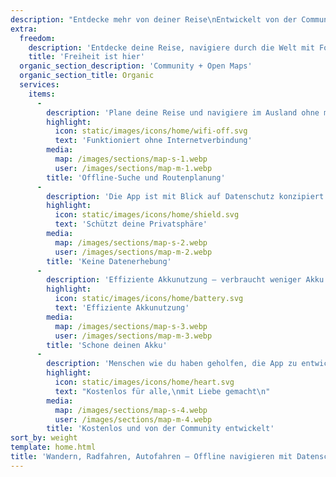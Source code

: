 ```yaml
---
description: "Entdecke mehr von deiner Reise\nEntwickelt von der Community\n"
extra:
  freedom:
    description: 'Entdecke deine Reise, navigiere durch die Welt mit Fokus auf Datenschutz und Community.'
    title: 'Freiheit ist hier'
  organic_section_description: 'Community + Open Maps'
  organic_section_title: Organic
  services:
    items:
      - 
        description: 'Plane deine Reise und navigiere im Ausland ohne mobile Daten und finde Wegpunkte auf einer abgelegenen Wanderung.'
        highlight:
          icon: static/images/icons/home/wifi-off.svg
          text: 'Funktioniert ohne Internetverbindung'
        media:
          map: /images/sections/map-s-1.webp
          user: /images/sections/map-m-1.webp
        title: 'Offline-Suche und Routenplanung'
      - 
        description: 'Die App ist mit Blick auf Datenschutz konzipiert – sie identifiziert keine Personen, verfolgt dich nicht und sammelt keine Daten.'
        highlight:
          icon: static/images/icons/home/shield.svg
          text: 'Schützt deine Privatsphäre'
        media:
          map: /images/sections/map-s-2.webp
          user: /images/sections/map-m-2.webp
        title: 'Keine Datenerhebung'
      - 
        description: 'Effiziente Akkunutzung – verbraucht weniger Akku als andere Navigationsapps.'
        highlight:
          icon: static/images/icons/home/battery.svg
          text: 'Effiziente Akkunutzung'
        media:
          map: /images/sections/map-s-3.webp
          user: /images/sections/map-m-3.webp
        title: 'Schone deinen Akku'
      - 
        description: 'Menschen wie du haben geholfen, die App zu entwickeln, indem sie Orte zu <span class="text-icon"><svg viewBox="0 0 19 19"><use href="#icon-open-street-map"></use></svg> [OpenStreetMap](https://openstreetmap.org)</span> hinzugefügt, Feedback zur Funktionalität gegeben und Code auf Codeberg in der Open-Source-Community beigetragen haben.'
        highlight:
          icon: static/images/icons/home/heart.svg
          text: "Kostenlos für alle,\nmit Liebe gemacht\n"
        media:
          map: /images/sections/map-s-4.webp
          user: /images/sections/map-m-4.webp
        title: 'Kostenlos und von der Community entwickelt'
sort_by: weight
template: home.html
title: 'Wandern, Radfahren, Autofahren – Offline navigieren mit Datenschutz'
---
```

